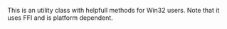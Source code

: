 This is an utility class with helpfull methods for Win32 users. Note that it uses FFI and is 
platform dependent.